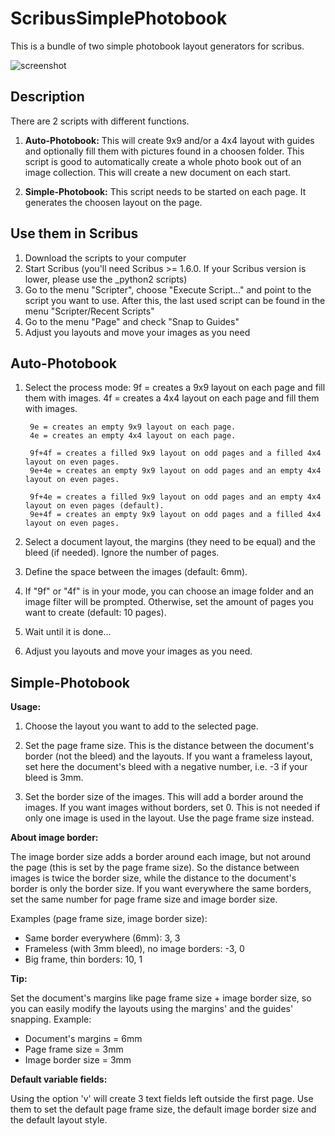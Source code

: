 # ScribusSimplePhotobook
This is a bundle of two simple photobook layout generators for scribus.


![screenshot](https://raw.githubusercontent.com/sonejostudios/ScribusSimplePhotobook/master/simple_photobook.png "Layout Example")


## Description
There are 2 scripts with different functions.

1. __Auto-Photobook:__ This will create 9x9 and/or a 4x4 layout with guides and optionally fill them with pictures found in a choosen folder. This script is good to automatically create a whole photo book out of an image collection. This will create a new document on each start.

2. __Simple-Photobook:__ This script needs to be started on each page. It generates the choosen layout on the page.



## Use them in Scribus
1. Download the scripts to your computer
2. Start Scribus (you'll need Scribus >= 1.6.0. If your Scribus version is lower, please use the _python2 scripts) 
3. Go to the menu "Scripter", choose "Execute Script..." and point to the script you want to use.
After this, the last used script can be found in the menu "Scripter/Recent Scripts"
4. Go to the menu "Page" and check "Snap to Guides"
5. Adjust you layouts and move your images as you need



## Auto-Photobook
1. Select the process mode:
        9f = creates a 9x9 layout on each page and fill them with images.
        4f = creates a 4x4 layout on each page and fill them with images.

        9e = creates an empty 9x9 layout on each page.
        4e = creates an empty 4x4 layout on each page.

        9f+4f = creates a filled 9x9 layout on odd pages and a filled 4x4 layout on even pages.
        9e+4e = creates an empty 9x9 layout on odd pages and an empty 4x4 layout on even pages.

        9f+4e = creates a filled 9x9 layout on odd pages and an empty 4x4 layout on even pages (default).
        9e+4f = creates an empty 9x9 layout on odd pages and a filled 4x4 layout on even pages.

2. Select a document layout, the margins (they need to be equal) and the bleed (if needed). Ignore the number of pages.

3. Define the space between the images (default: 6mm).

4. If "9f" or "4f" is in your mode, you can choose an image folder and an image filter will be prompted. Otherwise, set the amount of pages you want to create (default: 10 pages).

5. Wait until it is done...

6. Adjust you layouts and move your images as you need.



## Simple-Photobook

__Usage:__
1. Choose the layout you want to add to the selected page.

2. Set the page frame size.
    This is the distance between the document's border (not the bleed)
    and the layouts.
    If you want a frameless layout, set here the document's bleed
    with a negative number, i.e. -3 if your bleed is 3mm.

3. Set the border size of the images.
    This will add a border around the images.
    If you want images without borders, set 0.
    This is not needed if only one image is used in the layout.
    Use the page frame size instead.


__About image border:__

The image border size adds a border around each image, 
but not around the page (this is set by the page frame size).
So the distance between images is twice the border size,
while the distance to the document's border is only the border size.
If you want everywhere the same borders, set the same number for page frame size and image border size.

Examples (page frame size, image border size):
* Same border everywhere (6mm): 3, 3
* Frameless (with 3mm bleed), no image borders: -3, 0
* Big frame, thin borders: 10, 1


__Tip:__

Set the document's margins like page frame size + image border size,
so you can easily modify the layouts using the margins' and the guides' snapping.
Example: 
* Document's margins = 6mm
* Page frame size = 3mm
* Image border size = 3mm


__Default variable fields:__

Using the option 'v' will create 3 text fields left outside the first page.
Use them to set the default page frame size, the default image border size
and the default layout style.


